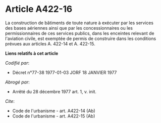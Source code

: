 # Article A422-16

La construction de bâtiments de toute nature à exécuter par les services des bases aériennes ainsi que par les
concessionnaires ou les permissionnaires de ces services publics, dans les enceintes relevant de l'aviation civile, est
exemptée de permis de construire dans les conditions prévues aux articles A. 422-14 et A. 422-15.

**Liens relatifs à cet article**

_Codifié par_:

  - Décret n°77-38 1977-01-03 JORF 18 JANVIER 1977

_Abrogé par_:

  - Arrêté du 28 décembre 1977 art. 1, v. init.

_Cite_:

  - Code de l'urbanisme - art. A422-14 (Ab)
  - Code de l'urbanisme - art. A422-15 (Ab)
